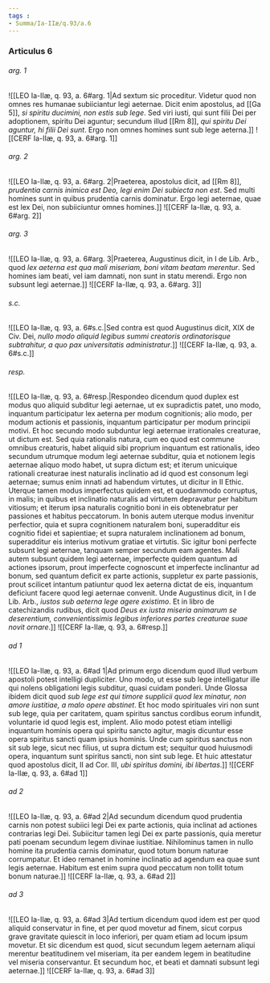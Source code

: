 ```yaml
---
tags : 
- Summa/Ia-IIæ/q.93/a.6
---
```


### Articulus 6

###### arg. 1
![[LEO Ia-IIæ, q. 93, a. 6#arg. 1|Ad sextum sic proceditur. Videtur quod non omnes res humanae subiiciantur legi aeternae. Dicit enim apostolus, ad [[Ga 5]], *si spiritu ducimini, non estis sub lege*. Sed viri iusti, qui sunt filii Dei per adoptionem, spiritu Dei aguntur; secundum illud [[Rm 8]], *qui spiritu Dei aguntur, hi filii Dei sunt*. Ergo non omnes homines sunt sub lege aeterna.]]
![[CERF Ia-IIæ, q. 93, a. 6#arg. 1]]

###### arg. 2
![[LEO Ia-IIæ, q. 93, a. 6#arg. 2|Praeterea, apostolus dicit, ad [[Rm 8]], *prudentia carnis inimica est Deo, legi enim Dei subiecta non est*. Sed multi homines sunt in quibus prudentia carnis dominatur. Ergo legi aeternae, quae est lex Dei, non subiiciuntur omnes homines.]]
![[CERF Ia-IIæ, q. 93, a. 6#arg. 2]]

###### arg. 3
![[LEO Ia-IIæ, q. 93, a. 6#arg. 3|Praeterea, Augustinus dicit, in I de Lib. Arb., quod *lex aeterna est qua mali miseriam, boni vitam beatam merentur*. Sed homines iam beati, vel iam damnati, non sunt in statu merendi. Ergo non subsunt legi aeternae.]]
![[CERF Ia-IIæ, q. 93, a. 6#arg. 3]]

###### s.c.
![[LEO Ia-IIæ, q. 93, a. 6#s.c.|Sed contra est quod Augustinus dicit, XIX de Civ. Dei, *nullo modo aliquid legibus summi creatoris ordinatorisque subtrahitur, a quo pax universitatis administratur*.]]
![[CERF Ia-IIæ, q. 93, a. 6#s.c.]]

###### resp.
![[LEO Ia-IIæ, q. 93, a. 6#resp.|Respondeo dicendum quod duplex est modus quo aliquid subditur legi aeternae, ut ex supradictis patet, uno modo, inquantum participatur lex aeterna per modum cognitionis; alio modo, per modum actionis et passionis, inquantum participatur per modum principii motivi. Et hoc secundo modo subduntur legi aeternae irrationales creaturae, ut dictum est. Sed quia rationalis natura, cum eo quod est commune omnibus creaturis, habet aliquid sibi proprium inquantum est rationalis, ideo secundum utrumque modum legi aeternae subditur, quia et notionem legis aeternae aliquo modo habet, ut supra dictum est; et iterum unicuique rationali creaturae inest naturalis inclinatio ad id quod est consonum legi aeternae; sumus enim innati ad habendum virtutes, ut dicitur in II Ethic. Uterque tamen modus imperfectus quidem est, et quodammodo corruptus, in malis; in quibus et inclinatio naturalis ad virtutem depravatur per habitum vitiosum; et iterum ipsa naturalis cognitio boni in eis obtenebratur per passiones et habitus peccatorum. In bonis autem uterque modus invenitur perfectior, quia et supra cognitionem naturalem boni, superadditur eis cognitio fidei et sapientiae; et supra naturalem inclinationem ad bonum, superadditur eis interius motivum gratiae et virtutis. Sic igitur boni perfecte subsunt legi aeternae, tanquam semper secundum eam agentes. Mali autem subsunt quidem legi aeternae, imperfecte quidem quantum ad actiones ipsorum, prout imperfecte cognoscunt et imperfecte inclinantur ad bonum, sed quantum deficit ex parte actionis, suppletur ex parte passionis, prout scilicet intantum patiuntur quod lex aeterna dictat de eis, inquantum deficiunt facere quod legi aeternae convenit. Unde Augustinus dicit, in I de Lib. Arb., *iustos sub aeterna lege agere existimo*. Et in libro de catechizandis rudibus, dicit quod *Deus ex iusta miseria animarum se deserentium, convenientissimis legibus inferiores partes creaturae suae novit ornare*.]]
![[CERF Ia-IIæ, q. 93, a. 6#resp.]]

###### ad 1
![[LEO Ia-IIæ, q. 93, a. 6#ad 1|Ad primum ergo dicendum quod illud verbum apostoli potest intelligi dupliciter. Uno modo, ut esse sub lege intelligatur ille qui nolens obligationi legis subditur, quasi cuidam ponderi. Unde Glossa ibidem dicit quod *sub lege est qui timore supplicii quod lex minatur, non amore iustitiae, a malo opere abstinet*. Et hoc modo spirituales viri non sunt sub lege, quia per caritatem, quam spiritus sanctus cordibus eorum infundit, voluntarie id quod legis est, implent. Alio modo potest etiam intelligi inquantum hominis opera qui spiritu sancto agitur, magis dicuntur esse opera spiritus sancti quam ipsius hominis. Unde cum spiritus sanctus non sit sub lege, sicut nec filius, ut supra dictum est; sequitur quod huiusmodi opera, inquantum sunt spiritus sancti, non sint sub lege. Et huic attestatur quod apostolus dicit, II ad Cor. III, *ubi spiritus domini, ibi libertas*.]]
![[CERF Ia-IIæ, q. 93, a. 6#ad 1]]

###### ad 2
![[LEO Ia-IIæ, q. 93, a. 6#ad 2|Ad secundum dicendum quod prudentia carnis non potest subiici legi Dei ex parte actionis, quia inclinat ad actiones contrarias legi Dei. Subiicitur tamen legi Dei ex parte passionis, quia meretur pati poenam secundum legem divinae iustitiae. Nihilominus tamen in nullo homine ita prudentia carnis dominatur, quod totum bonum naturae corrumpatur. Et ideo remanet in homine inclinatio ad agendum ea quae sunt legis aeternae. Habitum est enim supra quod peccatum non tollit totum bonum naturae.]]
![[CERF Ia-IIæ, q. 93, a. 6#ad 2]]

###### ad 3
![[LEO Ia-IIæ, q. 93, a. 6#ad 3|Ad tertium dicendum quod idem est per quod aliquid conservatur in fine, et per quod movetur ad finem, sicut corpus grave gravitate quiescit in loco inferiori, per quam etiam ad locum ipsum movetur. Et sic dicendum est quod, sicut secundum legem aeternam aliqui merentur beatitudinem vel miseriam, ita per eandem legem in beatitudine vel miseria conservantur. Et secundum hoc, et beati et damnati subsunt legi aeternae.]]
![[CERF Ia-IIæ, q. 93, a. 6#ad 3]]

